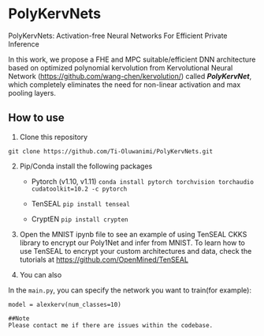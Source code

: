 # PolyKervNets
PolyKervNets: Activation-free Neural Networks For Efficient Private Inference

In this work, we propose a FHE and MPC suitable/efficient DNN architecture based on optimized polynomial kervolution from Kervolutional Neural Network (https://github.com/wang-chen/kervolution/) called _**PolyKervNet**_, which completely eliminates the need for non-linear activation and max pooling layers.

## How to use
1. Clone this repository

```
git clone https://github.com/Ti-Oluwanimi/PolyKervNets.git
```

2. Pip/Conda install the following packages
    - Pytorch (v1.10, v1.11)
   ```conda install pytorch torchvision torchaudio cudatoolkit=10.2 -c pytorch```
    
    - TenSEAL
    ```pip install tenseal```
    
    - CryptEN
    ```pip install crypten```
    
3. Open the MNIST ipynb file to see an example of using TenSEAL CKKS library to encrypt our Poly1Net and infer from MNIST. To learn how to use TenSEAL to encrypt your custom architectures and data, check the tutorials at https://github.com/OpenMined/TenSEAL
4. You can also

In the ```main.py```, you can specify the network you want to train(for example):

```
model = alexkerv(num_classes=10)

##Note
Please contact me if there are issues within the codebase. 
